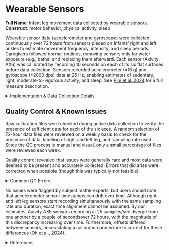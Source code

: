 # Wearable Sensors
**Full Name**: Infant leg movement data collected by wearable sensors.   
**Construct**: motor behavior, physical activity, sleep   

Wearable sensor data (accelerometer and gyroscope) were collected continuously over 72 hours from sensors placed on infants’ right and left ankles to estimate movement frequency, intensity, and sleep periods. Caregivers followed normal routines, removing sensors only for water exposure (e.g., baths) and replacing them afterward. Each sensor (Axivity AX6) was calibrated by recording 10 seconds on each of its six flat surfaces before data collection. Sensors recorded accelerometer (±16 g) and gyroscope (±2000 dps) data at 25 Hz, enabling estimates of sedentary, light, moderate-to-vigorous activity, and sleep. See [Pini et al. 2024](https://doi.org/10.1016/j.dcn.2024.101446) for a full measure description.

<p>
<details>
<summary>Implementation & Data Collection Details</summary>
<ul>
<br>
<p><strong>Method of Administration</strong>: RA placed sensors on child at visit, sensors then worn while 72 hours of data were collected across typical activities in the natural environment. <br />
<strong>Visits</strong>: V02, V03 </p>
</details>
</p>

## Quality Control & Known Issues  
Raw calibration files were checked during active data collection to verify the presence of sufficient data for each of the six axes. A random selection of 72-hour data files were reviewed on a weekly basis to check for the presence of data, labeling of right and left leg, and sampling rate used. Since the QC process is manual and visual, only a small percentage of files were reviewed each week.

Quality control revealed that issues were generally rare and most data were deemed to be present and accurately collected. Errors that did arise were corrected when possible (though this was typically not feasible). 
<p>
<details>
<summary>Common QC Errors</summary>
</p>
<p>
<ul>
    <li>Calibration files:
        <ul>
            <li>Inadequate data for each of the six axes, often due to human error</li>
            <li>Missing data, caused by either human error or technical difficulties</li>
        </ul>
    </li>
    <li>72-hour files:
    <ul>
        <li>Missing data, due to human error, technical issues, or a parent/legal guardian declining to participate in this aspect of the study</li>
        <li>Sensors being removed for extended periods during the 72-hour collection</li>
        <li>Incorrect sampling rate</li>
    </ul>
</details>
</p>

No issues were flagged by subject matter experts, but users should note that accelerometer sensor timestamps can drift over time. Although right and left leg sensors start recording simultaneously with the same sampling rate and duration, exact time alignment cannot be assumed. By our estimates, Axivity AX6 sensors recording at 25 samples/sec diverge from one another by a couple of secondsover 72 hours, with the magnitude of this discrepancy increasing over time. Furthermore, offsets differed between sensors, necessitating a calibration procedure to correct for these differences (Oh et al., 2024).

<details class="collapsible references">
  <summary class="references">References</summary>
 <ul>
<li>Ghazi, M. A., Zhou, J., Havens, K. L., &amp; Smith, B. A. (2024). Accelerometer thresholds for estimating physical activity intensity levels in infants: A preliminary study. <em>Sensors</em> (Basel, Switzerland), 24(14), 4436. <a href="https://doi.org/10.3390/s24144436">https://doi.org/10.3390/s24144436</a></li>
<li>Jeung, S., Cockx, H., Appelhoff, S., Berg, T., Gramann, K., Grothkopp, S., Warmerdam, E., Hansen, C., Oostenveld, R., BIDS Maintainers, &amp; Welzel, J. (2024). Motion-BIDS: an extension to the brain imaging data structure to organize motion data for reproducible research. <em>Scientific Data</em>, 11(1), 716. <a href="https://doi.org/10.1038/s41597-024-03559-8">https://doi.org/10.1038/s41597-024-03559-8</a></li>
<li>Oh, J., Loeb, G. E., &amp; Smith, B. A. (2024). The utility of calibrating wearable sensors before quantifying infant leg movements. <em>Sensors</em> (Basel, Switzerland), 24(17), 5736. <a href="https://doi.org/10.3390/s24175736">https://doi.org/10.3390/s24175736</a></li>
<li>Oh, J., Ordoñez, E. L. T., Velasquez, E., Mejía, M., Del Pilar Grazioso, M., Rohloff, P., &amp; Smith, B. A. (2024). Associating neuromotor outcomes at 12 months with wearable sensor measures collected during early infancy in rural Guatemala. <em>Gait &amp; Posture</em>, 113, 477–489. <a href="https://doi.org/10.1016/j.gaitpost.2024.08.005">https://doi.org/10.1016/j.gaitpost.2024.08.005</a></li>
<li>Pini, N., Fifer, W. P., Oh, J., Nebeker, C., Croff, J. M., Smith, B. A., &amp; Novel Technology/Wearable Sensors Working Group. (2024). Remote data collection of infant activity and sleep patterns via wearable sensors in the HEALthy Brain and Child Development Study (HBCD). <em>Developmental Cognitive Neuroscience</em>, 69(101446), 101446. <a href="https://doi.org/10.1016/j.dcn.2024.101446">https://doi.org/10.1016/j.dcn.2024.101446</a></li>
<li>Smith, B. A., Trujillo-Priego, I. A., Lane, C. J., Finley, J. M., &amp; Horak, F. B. (2015). Daily quantity of infant leg movement: Wearable sensor algorithm and relationship to walking onset. <em>Sensors</em> (Basel, Switzerland), 15(8), 19006–19020. <a href="https://doi.org/10.3390/s150819006">https://doi.org/10.3390/s150819006</a></li>
<li>Trujillo-Priego, I. A., &amp; Smith, B. A. (2017). Kinematic characteristics of infant leg movements produced across a full day. <em>Journal of Rehabilitation and Assistive Technologies Engineering</em>, 4, 205566831771746. <a href="https://doi.org/10.1177/2055668317717461">https://doi.org/10.1177/2055668317717461</a></li>
<li>Trujillo-Priego, I. A., Zhou, J., Werner, I. F., Deng, W., &amp; Smith, B. A. (2020). Infant leg activity intensity before and after naps. <em>Journal for the Measurement of Physical Behaviour</em>, 3(2), 157–163.<a href="https://doi.org/10.1123/jmpb.2019-0011">https://doi.org/10.1123/jmpb.2019-0011</a></li>
</ul>
</details>
<br>